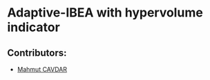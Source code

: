 # Adaptive-IBEA with hypervolume indicator
## Contributors:
* [Mahmut CAVDAR](http://www.github.com/mcavdar)

